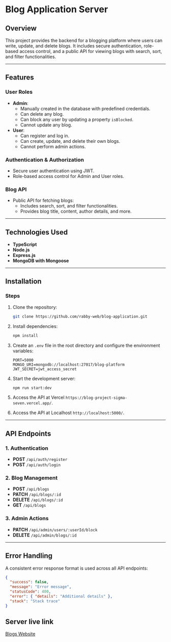 # Blog Application Server

## Overview

This project provides the backend for a blogging platform where users can write, update, and delete blogs. It includes secure authentication, role-based access control, and a public API for viewing blogs with search, sort, and filter functionalities.

---

## Features

### User Roles

- **Admin**:
  - Manually created in the database with predefined credentials.
  - Can delete any blog.
  - Can block any user by updating a property `isBlocked`.
  - Cannot update any blog.
- **User**:
  - Can register and log in.
  - Can create, update, and delete their own blogs.
  - Cannot perform admin actions.

### Authentication & Authorization

- Secure user authentication using JWT.
- Role-based access control for Admin and User roles.

### Blog API

- Public API for fetching blogs:
  - Includes search, sort, and filter functionalities.
  - Provides blog title, content, author details, and more.

---

## Technologies Used

- **TypeScript**
- **Node.js**
- **Express.js**
- **MongoDB with Mongoose**

---

## Installation

### Steps

1. Clone the repository:

   ```bash
   git clone https://github.com/rabby-web/blog-application.git
   ```

2. Install dependencies:
   ```bash
   npm install
   ```
3. Create an `.env` file in the root directory and configure the environment variables:
   ```env
   PORT=5000
   MONGO_URI=mongodb://localhost:27017/blog-platform
   JWT_SECRET=jwt_access_secret
   ```
4. Start the development server:
   ```bash
   npm run start:dev
   ```
5. Access the API at Vercel `https://blog-project-sigma-seven.vercel.app/`.
6. Access the API at Localhost `http://localhost:5000/`.

---

## API Endpoints

### 1. Authentication

- **POST** `/api/auth/register`
- **POST** `/api/auth/login`

### 2. Blog Management

- **POST** `/api/blogs`
- **PATCH** `/api/blogs/:id`
- **DELETE** `/api/blogs/:id`
- **GET** `/api/blogs`

### 3. Admin Actions

- **PATCH** `/api/admin/users/:userId/block`
- **DELETE** `/api/admin/blogs/:id`

---

## Error Handling

A consistent error response format is used across all API endpoints:

```json
{
  "success": false,
  "message": "Error message",
  "statusCode": 400,
  "error": { "details": "Additional details" },
  "stack": "Stack trace"
}
```

## Server live link

[Blogs Website](https://blog-project-sigma-seven.vercel.app/)
